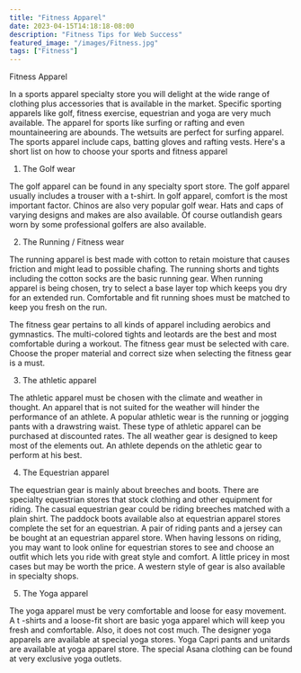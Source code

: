 ```yaml
---
title: "Fitness Apparel"
date: 2023-04-15T14:18:18-08:00
description: "Fitness Tips for Web Success"
featured_image: "/images/Fitness.jpg"
tags: ["Fitness"]
---
```


Fitness Apparel


In a sports apparel specialty store you will delight at the wide range of clothing plus accessories that is available in the market. Specific sporting apparels like golf, fitness exercise, equestrian and yoga are very much available. The apparel for sports like surfing or rafting and even mountaineering are abounds. The wetsuits are perfect for surfing apparel. The sports apparel include caps, batting gloves and rafting vests. Here's a short list on how to choose your sports and fitness apparel

1. The Golf wear


The golf apparel can be found in any specialty sport store. The golf apparel usually includes a trouser with a t-shirt. In golf apparel, comfort is the most important factor. Chinos are also very popular golf wear. Hats and caps of varying designs and makes are also available. Of course outlandish gears worn by some professional golfers are also available.

2. The Running / Fitness wear

The running apparel is best made with cotton to retain moisture that causes friction and might lead to possible chafing. The running shorts and tights including the cotton socks are the basic running gear.  When running apparel is being chosen, try to select a base layer top which keeps you dry for an extended run. Comfortable and fit running shoes must be matched to keep you fresh on the run.

The fitness gear pertains to all kinds of apparel including aerobics and gymnastics. The multi-colored tights and leotards are the best and most comfortable during a workout. The fitness gear must be selected with care. Choose the proper material and correct size when selecting the fitness gear is a must.

3. The athletic apparel


The athletic apparel must be chosen with the climate and weather in thought. An apparel that is not suited for the weather will hinder the performance of an athlete. A popular athletic wear is the running or jogging pants with a drawstring waist. These type of athletic apparel can be purchased at discounted rates. The all weather gear is designed to keep most of the elements out. An athlete depends on the athletic gear to perform at his best.

4. The Equestrian apparel

The equestrian gear is mainly about breeches and boots. There are specialty equestrian stores that stock clothing and other equipment for riding. The casual equestrian gear could be riding breeches matched with a plain shirt. The paddock boots available also at equestrian apparel stores complete the set for an equestrian. A pair of riding pants and a jersey can be bought at an equestrian apparel store. When having lessons on riding, you may want to look online for equestrian stores to see and choose an outfit which lets you ride with great style and comfort. A little pricey in most cases but may be worth the price. A western style of gear is also available in specialty shops.

5. The Yoga apparel

The yoga apparel must be very comfortable and loose for easy movement. A t -shirts and a loose-fit short are basic yoga apparel which will keep you fresh and comfortable. Also, it does not cost much. The designer yoga apparels are available at special yoga stores. Yoga Capri pants and unitards are available at yoga apparel store. The special Asana clothing can be found at very exclusive yoga outlets.



